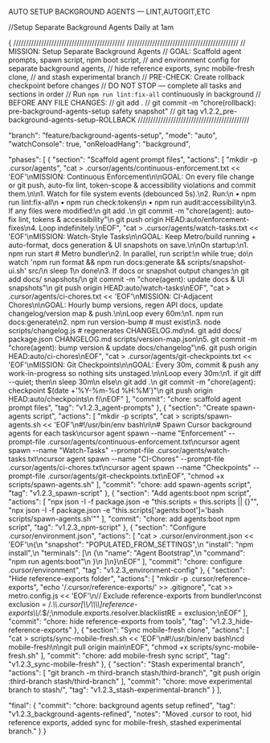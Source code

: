AUTO SETUP BACKGROUND AGENTS — LINT,AUTOGIT,ETC

//Setup Separate Background Agents Daily at 1am

{
  ////////////////////////////////////////////
  ////////////////////////////////////////////
  // MISSION: Setup Separate Background Agents
  // GOAL: Scaffold agent prompts, spawn script, npm boot script,
  //       and environment config for separate background agents,
  //       hide reference exports, sync mobile-fresh clone,
  //       and stash experimental branch
  // PRE-CHECK: Create rollback checkpoint before changes
  // DO NOT STOP — complete all tasks and sections in order
  // Run `npm run lint:fix-all` continuously in background
  // BEFORE ANY FILE CHANGES:
  //   git add .
  //   git commit -m "chore(rollback): pre-background-agents-setup safety snapshot"
  //   git tag v1.2.2_pre-background-agents-setup-ROLLBACK
  ////////////////////////////////////////////

  "branch": "feature/background-agents-setup",
  "mode": "auto",
  "watchConsole": true,
  "onReloadHang": "background",

  "phases": [
    {
      "section": "Scaffold agent prompt files",
      "actions": [
        "mkdir -p .cursor/agents",
        "cat > .cursor/agents/continuous-enforcement.txt << 'EOF'\nMISSION: Continuous Enforcement\n\nGOAL: On every file change or git push, auto-fix lint, token-scope & accessibility violations and commit them.\n\n1. Watch for file system events (debounced 5s).\n2. Run:\n   • npm run lint:fix-all\n   • npm run check:tokens\n   • npm run audit:accessibility\n3. If any files were modified:\n   git add .\n   git commit -m \"chore(agent): auto-fix lint, tokens & accessibility\"\n   git push origin HEAD:auto/enforcement-fixes\n4. Loop indefinitely.\nEOF",
        "cat > .cursor/agents/watch-tasks.txt << 'EOF'\nMISSION: Watch-Style Tasks\n\nGOAL: Keep Metro/build running + auto-format, docs generation & UI snapshots on save.\n\nOn startup:\n1. npm run start       # Metro bundler\n2. In parallel, run script:\n   while true; do\n     watch 'npm run format && npm run docs:generate && scripts/snapshot-ui.sh' src/\n     sleep 1\n   done\n3. If docs or snapshot output changes:\n   git add docs/ snapshots/\n   git commit -m \"chore(agent): update docs & UI snapshots\"\n   git push origin HEAD:auto/watch-tasks\nEOF",
        "cat > .cursor/agents/ci-chores.txt << 'EOF'\nMISSION: CI-Adjacent Chores\n\nGOAL: Hourly bump versions, regen API docs, update changelog/version map & push.\n\nLoop every 60m:\n1. npm run docs:generate\n2. npm run version-bump     # must exist\n3. node scripts/changelog.js # regenerates CHANGELOG.md\n4. git add docs/ package.json CHANGELOG.md scripts/version-map.json\n5. git commit -m \"chore(agent): bump version & update docs/changelog\"\n6. git push origin HEAD:auto/ci-chores\nEOF",
        "cat > .cursor/agents/git-checkpoints.txt << 'EOF'\nMISSION: Git Checkpoints\n\nGOAL: Every 30m, commit & push any work-in-progress so nothing sits unstaged.\n\nLoop every 30m:\n1. if git diff --quiet; then\n     sleep 30m\n   else\n     git add .\n     git commit -m \"chore(agent): checkpoint $(date +'%Y-%m-%d %H:%M')\"\n     git push origin HEAD:auto/checkpoints\n   fi\nEOF"
      ],
      "commit": "chore: scaffold agent prompt files",
      "tag": "v1.2.3_agent-prompts"
    },
    {
      "section": "Create spawn-agents script",
      "actions": [
        "mkdir -p scripts",
        "cat > scripts/spawn-agents.sh << 'EOF'\n#!/usr/bin/env bash\n\n# Spawn Cursor background agents for each task\ncursor agent spawn --name \"Enforcement\" --prompt-file .cursor/agents/continuous-enforcement.txt\ncursor agent spawn --name \"Watch-Tasks\" --prompt-file .cursor/agents/watch-tasks.txt\ncursor agent spawn --name \"CI-Chores\" --prompt-file .cursor/agents/ci-chores.txt\ncursor agent spawn --name \"Checkpoints\" --prompt-file .cursor/agents/git-checkpoints.txt\nEOF",
        "chmod +x scripts/spawn-agents.sh"
      ],
      "commit": "chore: add spawn-agents script",
      "tag": "v1.2.3_spawn-script"
    },
    {
      "section": "Add agents:boot npm script",
      "actions": [
        "npx json -I -f package.json -e \"this.scripts = this.scripts || {}\"",
        "npx json -I -f package.json -e \"this.scripts['agents:boot']='bash scripts/spawn-agents.sh'\""
      ],
      "commit": "chore: add agents:boot npm script",
      "tag": "v1.2.3_npm-script"
    },
    {
      "section": "Configure .cursor/environment.json",
      "actions": [
        "cat > .cursor/environment.json << 'EOF'\n{\n  \"snapshot\": \"POPULATED_FROM_SETTINGS\",\n  \"install\": \"npm install\",\n  \"terminals\": [\n    {\n      \"name\": \"Agent Bootstrap\",\n      \"command\": \"npm run agents:boot\"\n    }\n  ]\n}\nEOF"
      ],
      "commit": "chore: configure .cursor/environment",
      "tag": "v1.2.3_environment-config"
    },
    {
      "section": "Hide reference-exports folder",
      "actions": [
        "mkdir -p .cursor/reference-exports",
        "echo '/.cursor/reference-exports/' >> .gitignore",
        "cat >> metro.config.js << 'EOF'\n// Exclude reference-exports from bundler\nconst exclusion = /.*\\\\.cursor[\\\\/\\\\\\\\]reference-exports\\\\/.*$/;\nmodule.exports.resolver.blacklistRE = exclusion;\nEOF"
      ],
      "commit": "chore: hide reference-exports from tools",
      "tag": "v1.2.3_hide-reference-exports"
    },
    {
      "section": "Sync mobile-fresh clone",
      "actions": [
        "cat > scripts/sync-mobile-fresh.sh << 'EOF'\n#!/usr/bin/env bash\ncd mobile-fresh\n\ngit pull origin main\nEOF",
        "chmod +x scripts/sync-mobile-fresh.sh"
      ],
      "commit": "chore: add mobile-fresh sync script",
      "tag": "v1.2.3_sync-mobile-fresh"
    },
    {
      "section": "Stash experimental branch",
      "actions": [
        "git branch -m third-branch stash/third-branch",
        "git push origin :third-branch stash/third-branch"
      ],
      "commit": "chore: move experimental branch to stash/",
      "tag": "v1.2.3_stash-experimental-branch"
    }
  ],

  "final": {
    "commit": "chore: background agents setup refined",
    "tag": "v1.2.3_background-agents-refined",
    "notes": "Moved .cursor to root, hid reference exports, added sync for mobile-fresh, stashed experimental branch."
  }
}

